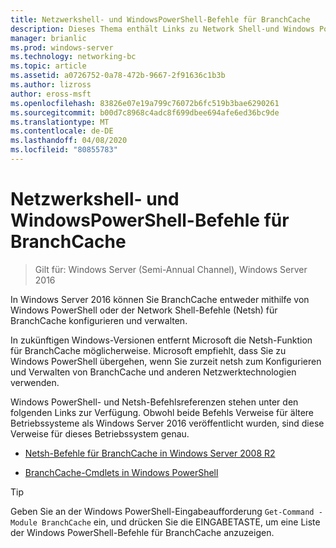 ```yaml
---
title: Netzwerkshell- und WindowsPowerShell-Befehle für BranchCache
description: Dieses Thema enthält Links zu Network Shell-und Windows PowerShell-Befehlsreferenz Ressourcen für BranchCache in Windows Server 2016.
manager: brianlic
ms.prod: windows-server
ms.technology: networking-bc
ms.topic: article
ms.assetid: a0726752-0a78-472b-9667-2f91636c1b3b
ms.author: lizross
author: eross-msft
ms.openlocfilehash: 83826e07e19a799c76072b6fc519b3bae6290261
ms.sourcegitcommit: b00d7c8968c4adc8f699dbee694afe6ed36bc9de
ms.translationtype: MT
ms.contentlocale: de-DE
ms.lasthandoff: 04/08/2020
ms.locfileid: "80855783"
---
```

# <a name="branchcache-network-shell-and-windows-powershell-commands"></a>Netzwerkshell- und WindowsPowerShell-Befehle für BranchCache

>Gilt für: Windows Server (Semi-Annual Channel), Windows Server 2016

In Windows Server 2016 können Sie BranchCache entweder mithilfe von Windows PowerShell oder der Network Shell-Befehle (Netsh) für BranchCache konfigurieren und verwalten.  
  
In zukünftigen Windows-Versionen entfernt Microsoft die Netsh-Funktion für BranchCache möglicherweise. Microsoft empfiehlt, dass Sie zu Windows PowerShell übergehen, wenn Sie zurzeit netsh zum Konfigurieren und Verwalten von BranchCache und anderen Netzwerktechnologien verwenden.  
  
Windows PowerShell- und Netsh-Befehlsreferenzen stehen unter den folgenden Links zur Verfügung. Obwohl beide Befehls Verweise für ältere Betriebssysteme als Windows Server 2016 veröffentlicht wurden, sind diese Verweise für dieses Betriebssystem genau.  
  
-   [Netsh-Befehle für BranchCache in Windows Server 2008 R2](https://technet.microsoft.com/library/dd979561(v=ws.10))  
  
-   [BranchCache-Cmdlets in Windows PowerShell](https://docs.microsoft.com/powershell/module/branchcache/?view=win10-ps)
  
> [!TIP]  
> Geben Sie an der Windows PowerShell-Eingabeaufforderung `Get-Command -Module BranchCache` ein, und drücken Sie die EINGABETASTE, um eine Liste der Windows PowerShell-Befehle für BranchCache  anzuzeigen.  
  


